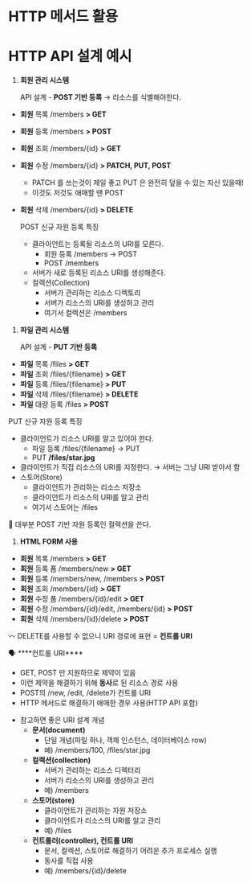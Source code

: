 # HTTP 메서드 활용

# **HTTP API 설계 예시**

1. **회원 관리 시스템**
    
    API 설계 - **POST 기반 등록** → 리소스를 식별해야한다.
    
- **회원** 목록 /members **> GET**
- **회원** 등록 /members **> POST**
- **회원** 조회 /members/{id} **> GET**
- **회원** 수정 /members/{id} **> PATCH, PUT, POST**
    - PATCH 를 쓰는것이 제일 좋고 PUT 은 완전히 덮을 수 있는 자신 있을때!
    - 이것도 저것도 애매할 땐 POST
- **회원** 삭제 /members/{id} **> DELETE**
    
    
    POST 신규 자원 등록 특징
    
    - 클라이언트는 등록될 리소스의 URI를 모른다.
        - 회원 등록 /members -> POST
        - POST /members
    - 서버가 새로 등록된 리소스 URI를 생성해준다.
    - 컬렉션(Collection)
        - 서버가 관리하는 리소스 디렉토리
        - 서버가 리소스의 URI를 생성하고 관리
        - 여기서 컬렉션은 /members

1. **파일 관리 시스템**
    
    API 설계 -  **PUT 기반 등록**
    
- **파일** 목록 /files **> GET**
- **파일** 조회 /files/{filename} **> GET**
- **파일** 등록 /files/{filename} **> PUT**
- **파일** 삭제 /files/{filename} **> DELETE**
- **파일** 대량 등록 /files **> POST**

PUT 신규 자원 등록 특징

- 클라이언트가 리소스 URI를 알고 있어야 한다.
    - 파일 등록 /files/{filename} -> PUT
    - PUT **/files/star.jpg**
- 클라이언트가 직접 리소스의 URI를 지정한다. → 서버는 그냥 URI 받아서 함
- 스토어(Store)
    - 클라이언트가 관리하는 리소스 저장소
    - 클라이언트가 리소스의 URI를 알고 관리
    - 여기서 스토어는 /files
    

<aside>
📌 대부분 POST 기반 자원 등록인 컬렉션을 쓴다.

</aside>

1. ****HTML FORM 사용****
- **회원** 목록     /members **> GET**
- **회원** 등록 폼 /members/new **> GET**
- **회원** 등록     /members/new, /members **> POST**
- **회원** 조회     /members/{id} **> GET**
- **회원** 수정 폼 /members/{id}/edit **> GET**
- **회원** 수정     /members/{id}/edit, /members/{id} **> POST**
- **회원** 삭제     /members/{id}/delete **> POST**

〰️ DELETE를 사용할 수 없으니 URI 경로에 표현 = ****컨트롤 URI****

<aside>
🗣 ****컨트롤 URI****

- GET, POST 만 지원하므로 제약이 있음
- 이런 제약을 해결하기 위해 **동사**로 된 리소스 경로 사용
- POST의 /new, /edit, /delete가 컨트롤 URI
- HTTP 메서드로 해결하기 애매한 경우 사용(HTTP API 포함)
</aside>

- 참고하면 좋은 URI 설계 개념
    - **문서(document)**
        - 단일 개념(파일 하나, 객체 인스턴스, 데이터베이스 row)
        - 예) /members/100, /files/star.jpg
    - **컬렉션(collection)**
        - 서버가 관리하는 리소스 디렉터리
        - 서버가 리소스의 URI를 생성하고 관리
        - 예) /members
    - **스토어(store)**
        - 클라이언트가 관리하는 자원 저장소
        - 클라이언트가 리소스의 URI를 알고 관리
        - 예) /files
    - **컨트롤러(controller), 컨트롤 URI**
        - 문서, 컬렉션, 스토어로 해결하기 어려운 추가 프로세스 실행
        - 동사를 직접 사용
        - 예) /members/{id}/delete